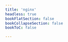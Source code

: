 ```yaml
---
title: 'nginx'
headless: true
bookFlatSection: false
bookCollapseSection: false
bookToC: false

---
```


